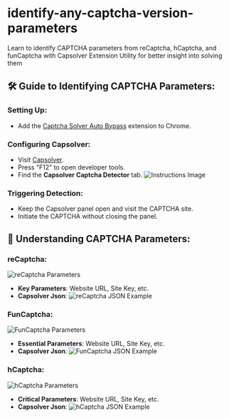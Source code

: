 # identify-any-captcha-version-parameters
Learn to identify CAPTCHA parameters from reCaptcha, hCaptcha, and funCaptcha with Capsolver Extension Utility for better insight into solving them

## 🛠 Guide to Identifying CAPTCHA Parameters:

### Setting Up:
- Add the [Captcha Solver Auto Bypass](https://chrome.google.com/webstore/detail/captcha-solver-auto-bypas/pgojnojmmhpofjgdmaebadhbocahppod) extension to Chrome.

### Configuring Capsolver:
- Visit [Capsolver](https://www.capsolver.com/).
- Press "F12" to open developer tools.
- Find the **Capsolver Captcha Detector** tab.
  ![Instructions Image](https://assets.capsolver.com/prod/images/post/2023-10-31/2115f05d-a7eb-40b6-9693-53baa45d39a9.png)

### Triggering Detection:
- Keep the Capsolver panel open and visit the CAPTCHA site.
- Initiate the CAPTCHA without closing the panel.

## 🤖 Understanding CAPTCHA Parameters:

### reCaptcha:
![reCaptcha Parameters](https://assets.capsolver.com/prod/images/post/2023-10-31/57a3dfd6-5048-4772-9e6c-9956f9acc916.png)
- **Key Parameters**: Website URL, Site Key, etc.
- **Capsolver Json**:
  ![reCaptcha JSON Example](https://assets.capsolver.com/prod/images/post/2023-10-31/81fc5dfb-f246-47ba-be48-7e4f5c12f61d.png)

### FunCaptcha:
![FunCaptcha Parameters](https://assets.capsolver.com/prod/images/post/2023-10-31/a7f2201f-e411-43a9-b43f-9107633155a3.png)
- **Essential Parameters**: Website URL, Site Key, etc.
- **Capsolver Json**:
  ![FunCaptcha JSON Example](https://assets.capsolver.com/prod/images/post/2023-10-31/dae953b8-bb06-4f1f-a7f2-601fae554949.png)

### hCaptcha:
![hCaptcha Parameters](https://assets.capsolver.com/prod/images/post/2023-10-31/72192014-9695-45a6-a6b4-1cf9a3505437.png)
- **Critical Parameters**: Website URL, Site Key, etc.
- **Capsolver Json**:
  ![hCaptcha JSON Example](https://assets.capsolver.com/prod/images/post/2023-10-31/d9881b55-e2ac-4859-a38c-08f68fe5eac6.png)


